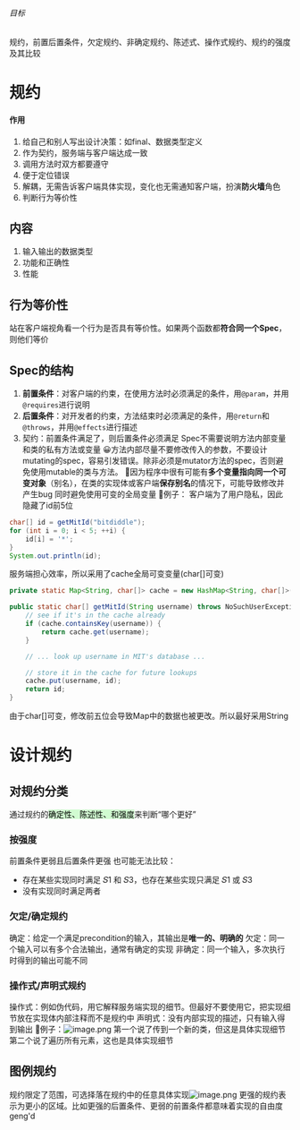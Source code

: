 ###### 目标
规约，前置后置条件，欠定规约、非确定规约、陈述式、操作式规约、规约的强度及其比较
# 规约
#### 作用
1. 给自己和别人写出设计决策：如final、数据类型定义
2. 作为契约，服务端与客户端达成一致
3. 调用方法时双方都要遵守
4. 便于定位错误
5. 解耦，无需告诉客户端具体实现，变化也无需通知客户端，扮演**防火墙**角色
6. 判断行为等价性
## 内容
1. 输入输出的数据类型
2. 功能和正确性
3. 性能
## 行为等价性
站在客户端视角看一个行为是否具有等价性。如果两个函数都**符合同一个Spec**，则他们等价
## Spec的结构
1. **前置条件**：对客户端的约束，在使用方法时必须满足的条件，用`@param`，并用`@requires`进行说明
3. **后置条件**：对开发者的约束，方法结束时必须满足的条件，用`@return`和`@throws`，并用`@effects`进行描述
4. 契约：前置条件满足了，则后置条件必须满足
Spec不需要说明方法内部变量和类的私有方法或变量
😀方法内部尽量不要修改传入的参数，不要设计mutating的spec，容易引发错误。除非必须是mutator方法的spec，否则避免使用mutable的类与方法。
📕因为程序中很有可能有**多个变量指向同一个可变对象**（别名），在类的实现体或客户端**保存别名**的情况下，可能导致修改并产生bug
同时避免使用可变的全局变量
🌰例子：
客户端为了用户隐私，因此隐藏了id前5位
```Java
char[] id = getMitId("bitdiddle");
for (int i = 0; i < 5; ++i) {
    id[i] = '*';
}
System.out.println(id);
```
服务端担心效率，所以采用了cache全局可变变量(char\[\]可变)
```Java
private static Map<String, char[]> cache = new HashMap<String, char[]>();

public static char[] getMitId(String username) throws NoSuchUserException {
    // see if it's in the cache already
    if (cache.containsKey(username)) {
        return cache.get(username);
    }

    // ... look up username in MIT's database ...

    // store it in the cache for future lookups
    cache.put(username, id);
    return id;
}
```
由于char\[\]可变，修改前五位会导致Map中的数据也被更改。所以最好采用String
# 设计规约
## 对规约分类
通过规约的<mark style="background: #BBFABBA6;">确定性、陈述性、和强度</mark>来判断“哪个更好”
### 按强度
前置条件更弱且后置条件更强
也可能无法比较：
+ 存在某些实现同时满足 𝑆1​ 和 𝑆3​，也存在某些实现只满足 𝑆1​ 或 𝑆3​
+ 没有实现同时满足两者
### 欠定/确定规约
确定：给定一个满足precondition的输入，其输出是**唯一的、明确的**
欠定：同一个输入可以有多个合法输出，通常有确定的实现
非确定：同一个输入，多次执行时得到的输出可能不同
### 操作式/声明式规约
操作式：例如伪代码，用它解释服务端实现的细节。但最好不要使用它，把实现细节放在实现体内部注释而不是规约中
声明式：没有内部实现的描述，只有输入得到输出
🌰例子：![image.png](https://s2.loli.net/2024/05/27/uCVDdlh7ESWUqiQ.png)
第一个说了传到一个新的类，但这是具体实现细节
第二个说了遍历所有元素，这也是具体实现细节
## 图例规约
规约限定了范围，可选择落在规约中的任意具体实现![image.png](https://s2.loli.net/2024/05/27/dUwMg2x4pasChIn.png)
更强的规约表示为更小的区域。比如更强的后置条件、更弱的前置条件都意味着实现的自由度geng'd